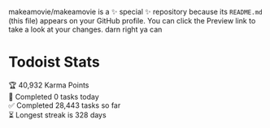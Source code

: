 makeamovie/makeamovie is a ✨ special ✨ repository because its `README.md` (this file) appears on your GitHub profile.
You can click the Preview link to take a look at your changes. darn right ya can

# Todoist Stats

<!-- TODO-IST:START -->
🏆  40,932 Karma Points           
🌸  Completed 0 tasks today           
✅  Completed 28,443 tasks so far           
⏳  Longest streak is 328 days
<!-- TODO-IST:END -->
